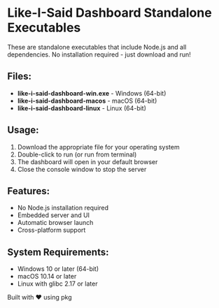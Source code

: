 # Like-I-Said Dashboard Standalone Executables

These are standalone executables that include Node.js and all dependencies.
No installation required - just download and run!

## Files:
- **like-i-said-dashboard-win.exe** - Windows (64-bit)
- **like-i-said-dashboard-macos** - macOS (64-bit)
- **like-i-said-dashboard-linux** - Linux (64-bit)

## Usage:
1. Download the appropriate file for your operating system
2. Double-click to run (or run from terminal)
3. The dashboard will open in your default browser
4. Close the console window to stop the server

## Features:
- No Node.js installation required
- Embedded server and UI
- Automatic browser launch
- Cross-platform support

## System Requirements:
- Windows 10 or later (64-bit)
- macOS 10.14 or later
- Linux with glibc 2.17 or later

Built with ❤️ using pkg
